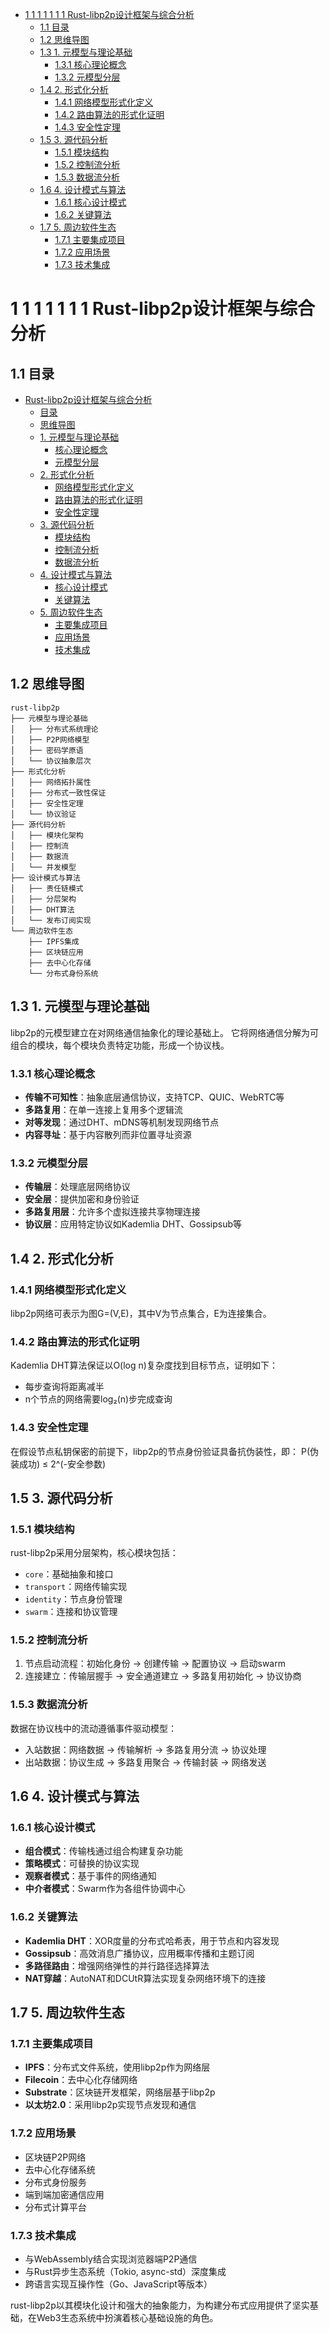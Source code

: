 <!-- TOC START -->
- [1 1 1 1 1 1 1 Rust-libp2p设计框架与综合分析](#1-1-1-1-1-1-1-rust-libp2p设计框架与综合分析)
  - [1.1 目录](#目录)
  - [1.2 思维导图](#思维导图)
  - [1.3 1. 元模型与理论基础](#1-元模型与理论基础)
    - [1.3.1 核心理论概念](#核心理论概念)
    - [1.3.2 元模型分层](#元模型分层)
  - [1.4 2. 形式化分析](#2-形式化分析)
    - [1.4.1 网络模型形式化定义](#网络模型形式化定义)
    - [1.4.2 路由算法的形式化证明](#路由算法的形式化证明)
    - [1.4.3 安全性定理](#安全性定理)
  - [1.5 3. 源代码分析](#3-源代码分析)
    - [1.5.1 模块结构](#模块结构)
    - [1.5.2 控制流分析](#控制流分析)
    - [1.5.3 数据流分析](#数据流分析)
  - [1.6 4. 设计模式与算法](#4-设计模式与算法)
    - [1.6.1 核心设计模式](#核心设计模式)
    - [1.6.2 关键算法](#关键算法)
  - [1.7 5. 周边软件生态](#5-周边软件生态)
    - [1.7.1 主要集成项目](#主要集成项目)
    - [1.7.2 应用场景](#应用场景)
    - [1.7.3 技术集成](#技术集成)
<!-- TOC END -->








# 1 1 1 1 1 1 1 Rust-libp2p设计框架与综合分析

## 1.1 目录

- [Rust-libp2p设计框架与综合分析](#rust-libp2p设计框架与综合分析)
  - [目录](#目录)
  - [思维导图](#思维导图)
  - [1. 元模型与理论基础](#1-元模型与理论基础)
    - [核心理论概念](#核心理论概念)
    - [元模型分层](#元模型分层)
  - [2. 形式化分析](#2-形式化分析)
    - [网络模型形式化定义](#网络模型形式化定义)
    - [路由算法的形式化证明](#路由算法的形式化证明)
    - [安全性定理](#安全性定理)
  - [3. 源代码分析](#3-源代码分析)
    - [模块结构](#模块结构)
    - [控制流分析](#控制流分析)
    - [数据流分析](#数据流分析)
  - [4. 设计模式与算法](#4-设计模式与算法)
    - [核心设计模式](#核心设计模式)
    - [关键算法](#关键算法)
  - [5. 周边软件生态](#5-周边软件生态)
    - [主要集成项目](#主要集成项目)
    - [应用场景](#应用场景)
    - [技术集成](#技术集成)

## 1.2 思维导图

```text
rust-libp2p
├── 元模型与理论基础
│   ├── 分布式系统理论
│   ├── P2P网络模型
│   ├── 密码学原语
│   └── 协议抽象层次
├── 形式化分析
│   ├── 网络拓扑属性
│   ├── 分布式一致性保证
│   ├── 安全性定理
│   └── 协议验证
├── 源代码分析
│   ├── 模块化架构
│   ├── 控制流
│   ├── 数据流
│   └── 并发模型
├── 设计模式与算法
│   ├── 责任链模式
│   ├── 分层架构
│   ├── DHT算法
│   └── 发布订阅实现
└── 周边软件生态
    ├── IPFS集成
    ├── 区块链应用
    ├── 去中心化存储
    └── 分布式身份系统
```

## 1.3 1. 元模型与理论基础

libp2p的元模型建立在对网络通信抽象化的理论基础上。
它将网络通信分解为可组合的模块，每个模块负责特定功能，形成一个协议栈。

### 1.3.1 核心理论概念

- **传输不可知性**：抽象底层通信协议，支持TCP、QUIC、WebRTC等
- **多路复用**：在单一连接上复用多个逻辑流
- **对等发现**：通过DHT、mDNS等机制发现网络节点
- **内容寻址**：基于内容散列而非位置寻址资源

### 1.3.2 元模型分层

- **传输层**：处理底层网络协议
- **安全层**：提供加密和身份验证
- **多路复用层**：允许多个虚拟连接共享物理连接
- **协议层**：应用特定协议如Kademlia DHT、Gossipsub等

## 1.4 2. 形式化分析

### 1.4.1 网络模型形式化定义

libp2p网络可表示为图G=(V,E)，其中V为节点集合，E为连接集合。

### 1.4.2 路由算法的形式化证明

Kademlia DHT算法保证以O(log n)复杂度找到目标节点，证明如下：

- 每步查询将距离减半
- n个节点的网络需要log₂(n)步完成查询

### 1.4.3 安全性定理

在假设节点私钥保密的前提下，libp2p的节点身份验证具备抗伪装性，即：
P(伪装成功) ≤ 2^(-安全参数)

## 1.5 3. 源代码分析

### 1.5.1 模块结构

rust-libp2p采用分层架构，核心模块包括：

- `core`：基础抽象和接口
- `transport`：网络传输实现
- `identity`：节点身份管理
- `swarm`：连接和协议管理

### 1.5.2 控制流分析

1. 节点启动流程：初始化身份 → 创建传输 → 配置协议 → 启动swarm
2. 连接建立：传输层握手 → 安全通道建立 → 多路复用初始化 → 协议协商

### 1.5.3 数据流分析

数据在协议栈中的流动遵循事件驱动模型：

- 入站数据：网络数据 → 传输解析 → 多路复用分流 → 协议处理
- 出站数据：协议生成 → 多路复用聚合 → 传输封装 → 网络发送

## 1.6 4. 设计模式与算法

### 1.6.1 核心设计模式

- **组合模式**：传输栈通过组合构建复杂功能
- **策略模式**：可替换的协议实现
- **观察者模式**：基于事件的网络通知
- **中介者模式**：Swarm作为各组件协调中心

### 1.6.2 关键算法

- **Kademlia DHT**：XOR度量的分布式哈希表，用于节点和内容发现
- **Gossipsub**：高效消息广播协议，应用概率传播和主题订阅
- **多路径路由**：增强网络弹性的并行路径选择算法
- **NAT穿越**：AutoNAT和DCUtR算法实现复杂网络环境下的连接

## 1.7 5. 周边软件生态

### 1.7.1 主要集成项目

- **IPFS**：分布式文件系统，使用libp2p作为网络层
- **Filecoin**：去中心化存储网络
- **Substrate**：区块链开发框架，网络层基于libp2p
- **以太坊2.0**：采用libp2p实现节点发现和通信

### 1.7.2 应用场景

- 区块链P2P网络
- 去中心化存储系统
- 分布式身份服务
- 端到端加密通信应用
- 分布式计算平台

### 1.7.3 技术集成

- 与WebAssembly结合实现浏览器端P2P通信
- 与Rust异步生态系统（Tokio, async-std）深度集成
- 跨语言实现互操作性（Go、JavaScript等版本）

rust-libp2p以其模块化设计和强大的抽象能力，为构建分布式应用提供了坚实基础，在Web3生态系统中扮演着核心基础设施的角色。
